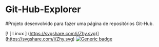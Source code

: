 # Git-Hub-Explorer
#Projeto desenvolvido para  fazer uma página de repositórios Git-Hub.

[! [ Linux ] (https://svgshare.com/i/Zhy.svg)] (https://svgshare.com/i/Zhy.svg)
[![Generic badge](https://img.shields.io/badge/<Git-Hub-Explorer>-<Pronto>-<COLOR>.svg)](https://shields.io/)



